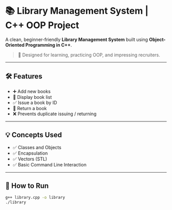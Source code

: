 # 📚 Library Management System | C++ OOP Project

A clean, beginner-friendly **Library Management System** built using **Object-Oriented Programming in C++**.

> 🚀 Designed for learning, practicing OOP, and impressing recruiters.

---

## 🛠 Features

- ➕ Add new books
- 📖 Display book list
- ✅ Issue a book by ID
- 🔁 Return a book
- ❌ Prevents duplicate issuing / returning

---

## 💡 Concepts Used

- ✅ Classes and Objects
- ✅ Encapsulation
- ✅ Vectors (STL)
- ✅ Basic Command Line Interaction

---

## 🔧 How to Run

```bash
g++ library.cpp -o library
./library
